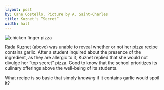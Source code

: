 ```yaml
---
layout: post
by: Cane Costello, Picture by A. Saint-Charles
title: Kuznet's “Secret”
width: half
---
```


![chicken finger pizza](/The-Report/images/g.png)

Rada Kuznet (above) was unable to reveal whether or not her pizza recipe contains garlic. After a student inquired about the presence of the ingredient, as they are allergic to it, Kuznet replied that she would not divulge her “top secret” pizza. Good to know that the school prioritizes its culinary offerings above the well-being of its students. 

What recipe is so basic that simply *knowing* if it contains garlic would spoil it?